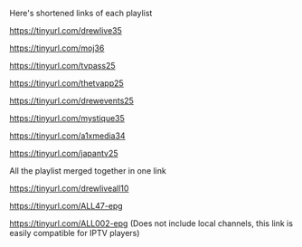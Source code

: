 Here's shortened links of each playlist

https://tinyurl.com/drewlive35

https://tinyurl.com/moj36

https://tinyurl.com/tvpass25

https://tinyurl.com/thetvapp25

https://tinyurl.com/drewevents25

https://tinyurl.com/mystique35

https://tinyurl.com/a1xmedia34

https://tinyurl.com/japantv25

All the playlist merged together in one link

https://tinyurl.com/drewliveall10

https://tinyurl.com/ALL47-epg

https://tinyurl.com/ALL002-epg (Does not include local channels, this link is easily compatible for IPTV players)
